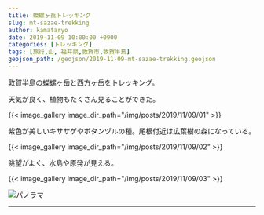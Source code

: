 ```yaml
---
title: 蠑螺ヶ岳トレッキング
slug: mt-sazae-trekking
author: kamataryo
date: 2019-11-09 10:00:00 +0900
categories: [トレッキング]
tags: [旅行,山, 福井県,敦賀市,敦賀半島]
geojson_path: /geojson/2019-11-09-mt-sazae-trekking.geojson
---
```

敦賀半島の蠑螺ヶ岳と西方ヶ岳をトレッキング。


天気が良く、植物もたくさん見ることができた。

{{< image_gallery image_dir_path="/img/posts/2019/11/09/01" >}}

紫色が美しいキササゲやボタンヅルの種。尾根付近は広葉樹の森になっている。

{{< image_gallery image_dir_path="/img/posts/2019/11/09/02" >}}

眺望がよく、水島や原発が見える。

{{< image_gallery image_dir_path="/img/posts/2019/11/09/03" >}}

![パノラマ](/img/posts/2019/11/09/panorama.webp)

---
